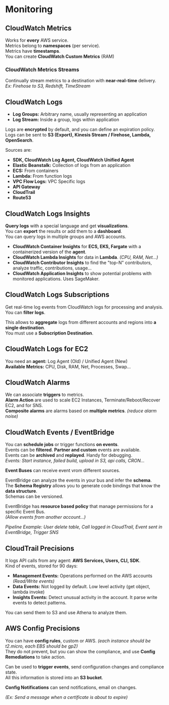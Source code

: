 # Monitoring

## CloudWatch Metrics

Works for **every** AWS service.  
Metrics belong to **namespaces** (per service).  
Metrics have **timestamps**.  
You can create **CloudWatch Custom Metrics** (RAM)

### CloudWatch Metrics Streams

Continually stream metrics to a destination with **near-real-time** delivery.  
*Ex: Firehose to S3, Redshift, TimeStream*

## CloudWatch Logs

- **Log Groups:** Arbitrary name, usually representing an application
- **Log Stream:** Inside a group, logs within application

Logs are **encrypted** by default, and you can define an expiration policy.  
Logs can be sent to **S3 (Export), Kinesis Stream / Firehose, Lambda, OpenSearch**.

Sources are:
- **SDK, CloudWatch Log Agent, CloudWatch Unified Agent**  
- **Elastic Beanstalk:** Collection of logs from an application
- **ECS:** From containers
- **Lambda:** From function logs
- **VPC Flow Logs:** VPC Specific logs
- **API Gateway**
- **CloudTrail**
- **Route53**

## CloudWatch Logs Insights

**Query logs** with a special language and get **visualizations**.  
You can **export** the results or add them to a **dashboard**.  
You can query logs in multiple groups and AWS accounts.

- **CloudWatch Container Insights** for **ECS, EKS, Fargate** with a containerized version of the **agent**.  
- **CloudWatch Lambda Insights** for data in **Lambda**. *(CPU, RAM, Net...)*
- **CloudWatch Contributor Insights** to find the "top-N" contributors, analyze traffic, contributions, usage...  
- **CloudWatch Application Insights** to show potential problems with monitored applications. Uses SageMaker.

## CloudWatch Logs Subscriptions

Get real-time log events from CloudWatch logs for processing and analysis.  
You can **filter logs**.

This allows to **aggregate** logs from different accounts and regions into **a single destination**.  
You must use a **Subscription Destination**.

## CloudWatch Logs for EC2

You need an **agent:** Log Agent (Old) / Unified Agent (New)  
**Available Metrics:** CPU, Disk, RAM, Net, Processes, Swap...

## CloudWatch Alarms

We can associate **triggers** to metrics.  
**Alarm Action** are used to scale EC2 Instances, Terminate/Reboot/Recover EC2, and for SNS.  
**Composite alarms** are alarms based on **multiple metrics**. *(reduce alarm noise)*

## CloudWatch Events / EventBridge

You can **schedule jobs** or trigger functions **on events**.  
Events can be **filtered**. **Partner and custom** events are available.  
Events can be **archived** and **replayed**. Handy for debugging.  
*Events: Start instance, failed build, upload in S3, api calls, CRON...*  

**Event Buses** can receive event vrom different sources.

EventBridge can analyze the events in your bus and infer the **schema**.  
The **Schema Registry** allows you to generate code bindings that know the **data structure**.  
Schemas can be versioned.

EventBridge has **resource based policy** that manage permissions for a specific Event Bus.  
*(Allow events from another account...)*

*Pipeline Example: User delete table, Call logged in CloudTrail, Event sent in EventBridge, Trigger SNS*

## CloudTrail Precisions

It logs API calls from any agent: **AWS Services, Users, CLI, SDK**.  
Kind of events, stored for 90 days:
- **Management Events:** Operations performed on the AWS accounts *(Read/Write events)*
- **Data Events:** Not logged by default. Low level activity (get object, lambda invoke)
- **Insights Events:** Detect unusual activity in the account. It parse write events to detect patterns.  

You can send them to S3 and use Athena to analyze them.


## AWS Config Precisions

You can have **config rules**, custom or AWS. *(each instance should be t2.micro, each EBS should be gp2)*  
They do not prevent, but you can show the compliance, and use **Config Remediations** to take action.  

Can be used to **trigger events**, send configuration changes and compliance state.  
All this information is stored into an **S3 bucket**.

**Config Notifications** can send notifications, email on changes.

*(Ex: Send a message when a certificate is about to expire)*
